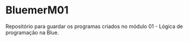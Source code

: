 # BluemerM01
Repositório para guardar os programas criados no módulo 01 - Lógica de programação na Blue.
